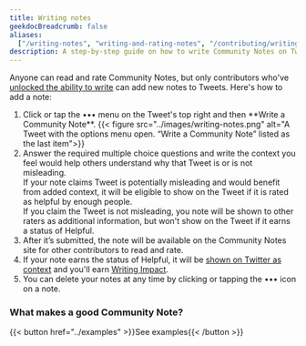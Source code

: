 ```yaml
---
title: Writing notes
geekdocBreadcrumb: false
aliases:
  ["/writing-notes", "writing-and-rating-notes", "/contributing/writing-notes"]
description: A step-by-step guide on how to write Community Notes on Twitter.
---
```


Anyone can read and rate Community Notes, but only contributors who've [unlocked the ability to write](../writing-ability) can add new notes to Tweets. Here's how to add a note:

1. <div> Click or tap the ••• menu on the Tweet's top right and then **Write a Community Note**.
      {{< figure src="../images/writing-notes.png" alt="A Tweet with the options menu open. “Write a Community Note” listed as the last item">}}
   </div>

2. <div>Answer the required multiple choice questions and write the context you feel would help others understand why that Tweet is or is not misleading. <br/> If your note claims Tweet is potentially misleading and would benefit from added context, it will be eligible to show on the Tweet if it is rated as helpful by enough people. <br/> If you claim the Tweet is not misleading, you note will be shown to other raters as additional information, but won't show on the Tweet if it earns a status of Helpful.</div>

3. <div>After it’s submitted, the note will be available on the Community Notes site for other contributors to read and rate. </div>

4. <div> If your note earns the status of Helpful, it will be <a href="../notes-on-twitter/">shown on Twitter as context</a> and you'll earn <a href="../impact">Writing Impact</a>.</div>

5. <div> You can delete your notes at any time by clicking or tapping the ••• icon on a note. </div>

<div class="info-box">

### What makes a good Community Note?

{{< button href="../examples" >}}See examples{{< /button >}}

</div>

<br>
